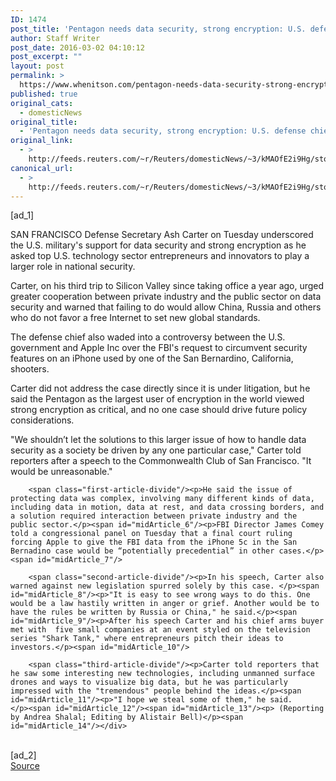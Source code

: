 ```yaml
---
ID: 1474
post_title: 'Pentagon needs data security, strong encryption: U.S. defense chief'
author: Staff Writer
post_date: 2016-03-02 04:10:12
post_excerpt: ""
layout: post
permalink: >
  https://www.whenitson.com/pentagon-needs-data-security-strong-encryption-u-s-defense-chief/
published: true
original_cats:
  - domesticNews
original_title:
  - 'Pentagon needs data security, strong encryption: U.S. defense chief'
original_link:
  - >
    http://feeds.reuters.com/~r/Reuters/domesticNews/~3/kMAOfE2i9Hg/story01.htm
canonical_url:
  - >
    http://feeds.reuters.com/~r/Reuters/domesticNews/~3/kMAOfE2i9Hg/story01.htm
---
```

 [ad_1]
<br><div id="articleText">
<span id="midArticle_start"/>

<span id="midArticle_0"/><span class="focusParagraph" readability="4"><p><span class="articleLocation">SAN FRANCISCO</span> Defense Secretary Ash Carter on Tuesday underscored the U.S. military's support for data security and strong encryption as he asked top U.S. technology sector entrepreneurs and innovators to play a larger role in national security.</p></span><span id="midArticle_1"/><p>Carter, on his third trip to Silicon Valley since taking office a year ago, urged greater cooperation between private industry and the public sector on data security and warned that failing to do would allow China, Russia and others who do not favor a free Internet to set new global standards.</p><span id="midArticle_2"/><p>The defense chief also waded into a controversy between the U.S. government and Apple Inc over the FBI's request to circumvent security features on an iPhone used by one of the San Bernardino, California, shooters.</p><span id="midArticle_3"/><p>Carter did not address the case directly since it is under litigation, but he said the Pentagon as the largest user of encryption in the world viewed strong encryption as critical, and no one case should drive future policy considerations.</p><span id="midArticle_4"/><p>"We shouldn’t let the solutions to this larger issue of how to handle data security as a society be driven by any one particular case," Carter told reporters after a speech to the Commonwealth Club of San Francisco. "It would be unreasonable."</p><span id="midArticle_5"/>
        
        <span class="first-article-divide"/><p>He said the issue of protecting data was complex, involving many different kinds of data, including data in motion, data at rest, and data crossing borders, and a solution required interaction between private industry and the public sector.</p><span id="midArticle_6"/><p>FBI Director James Comey told a congressional panel on Tuesday that a final court ruling forcing Apple to give the FBI data from the iPhone 5c in the San Bernadino case would be “potentially precedential” in other cases.</p><span id="midArticle_7"/>
        
        <span class="second-article-divide"/><p>In his speech, Carter also warned against new legislation spurred solely by this case. </p><span id="midArticle_8"/><p>"It is easy to see wrong ways to do this. One would be a law hastily written in anger or grief. Another would be to have the rules be written by Russia or China," he said.</p><span id="midArticle_9"/><p>After his speech Carter and his chief arms buyer met with  five small companies at an event styled on the television series "Shark Tank," where entrepreneurs pitch their ideas to investors.</p><span id="midArticle_10"/>
        
        <span class="third-article-divide"/><p>Carter told reporters that he saw some interesting new technologies, including unmanned surface drones and ways to visualize big data, but he was particularly impressed with the "tremendous" people behind the ideas.</p><span id="midArticle_11"/><p>"I hope we steal some of them," he said.        </p><span id="midArticle_12"/><span id="midArticle_13"/><p> (Reporting by Andrea Shalal; Editing by Alistair Bell)</p><span id="midArticle_14"/></div>
<br>[ad_2]
<br><a href="http://feeds.reuters.com/~r/Reuters/domesticNews/~3/kMAOfE2i9Hg/story01.htm">Source </a>